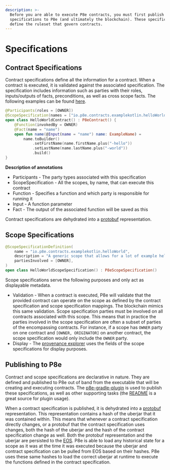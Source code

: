 ```yaml
---
description: >-
  Before you are able to execute P8e contracts, you must first publish
  specifications to P8e (and ultimately the blockchain). These specifications
  define the ruleset that govern contracts.
---
```


# Specifications

## Contract Specifications

Contract specifications define all the information for a contract. When a contract is executed, it is validated against the associated specification. The specification includes information such as parties with their roles, inputs/outputs of facts, preconditions, as well as cross scope facts. The following examples can be found [here](https://github.com/provenance-io/p8e-gradle-plugin/tree/main/example-kotlin).

```kotlin
@Participants(roles = [OWNER])
@ScopeSpecification(names = ["io.p8e.contracts.examplekotlin.helloWorld"])
open class HelloWorldContract() : P8eContract() {
    @Function(invokedBy = OWNER)
    @Fact(name = "name")
    open fun name(@Input(name = "name") name: ExampleName) =
        name.toBuilder()
            .setFirstName(name.firstName.plus("-hello"))
            .setLastName(name.lastName.plus("-world"))
            .build()
}
```

**Description of annotations**

* Participants - The party types associated with this specification
* ScopeSpecification - All the scopes, by name, that can execute this contract
* Function - Specifies a function and which party is responsible for running it
* Input - A function parameter
* Fact - The output of the associated function will be saved as this

Contract specifications are dehydrated into a [protobuf](https://github.com/provenance-io/p8e/blob/main/p8e-proto-internal/src/main/proto/p8e/contract_spec.proto) representation. 

## Scope Specifications

```kotlin
@ScopeSpecificationDefinition(
    name = "io.p8e.contracts.examplekotlin.helloWorld",
    description = "A generic scope that allows for a lot of example hello world contracts.",
    partiesInvolved = [OWNER],
)
open class HelloWorldScopeSpecification() : P8eScopeSpecification()

```

Scope specifications serve the following purposes and only act as displayable metadata.

* Validation - When a contract is executed, P8e will validate that the provided contract can operate on the scope as defined by the contract specification and scope specification mappings. The blockchain mimics this same validation. Scope specification parties must be involved on all contracts associated with this scope. This means that in practice the parties involved in the scope specification are often a subset of parties of the encompassing contracts. For instance, if a scope has `OWNER` party on one contract and `[OWNER, ORIGINATOR]` on another contract, the scope specification would only include the `OWNER` party. 
* Display - The [provenance explorer](https://explorer.provenance.io/dashboard) uses the fields of the scope specifications for display purposes.

## Publishing to P8e

Contract and scope specifications are declarative in nature. They are defined and published to P8e out of band from the executable that will be creating and executing contracts. The [p8e-gradle-plugin](https://github.com/provenance-io/p8e-gradle-plugin)  is used to publish these specifications, as well as other supporting tasks \(the [README](https://github.com/provenance-io/p8e-gradle-plugin/blob/main/README.md) is a great source for plugin usage\).

When a contract specification is published, it is dehydrated into a [protobuf](https://github.com/provenance-io/p8e/blob/main/p8e-proto-internal/src/main/proto/p8e/contract_spec.proto) representation. This representation contains a hash of the uberjar that it was contained within. This means that whenever a contract specification directly changes, or a protobuf that the contract specification uses changes, both the hash of the uberjar and the hash of the contract specification change as well. Both the protobuf representation and the uberjar are persisted to the [EOS](../overview/encrypted-object-store/). P8e is able to load any historical state for a scope as it was at the time it was executed because the uberjar and contract specification can be pulled from EOS based on their hashes. P8e uses these same hashes to load the correct uberjar at runtime to execute the functions defined in the contract specification.

